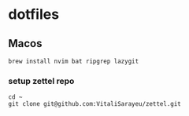 # dotfiles

## Macos

```
brew install nvim bat ripgrep lazygit
```



### setup zettel repo

```
cd ~
git clone git@github.com:VitaliSarayeu/zettel.git
```
